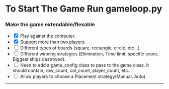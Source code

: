 # To Start The Game Run gameloop.py


### Make the game extendable/flexable
- <input type="checkbox" checked> Play against the computer.
- <input type="checkbox" checked> Support more than two players.
- <input type="checkbox"> Different types of boards (square, rectangle, circle, etc...).
- <input type="checkbox"> Different winning strategies (Elimination, Time limit, specific score, Biggest ships destroyed).
- <input type="checkbox"> Need to add a game_config class to pass to the game class. It should contain, row_count, col_count, player_count, etc...
- <input type="checkbox"> Allow players to choose a Placement strategy(Manual, Auto).

--------------------
